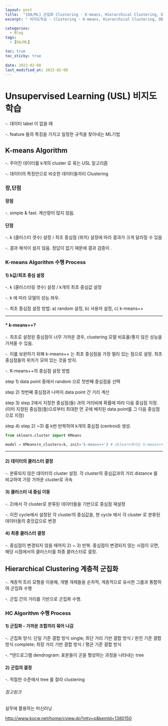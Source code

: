 ```yaml
---
layout: post
title:  "[DA/ML] 군집화 Clustering - K-means, Hierarchical Clustering, DBSCAN"
excerpt: " 비지도학습 - Clustering - K-means, Hierarchical Clustering, DBSCAN"

categories:
  - Blog
tags:
  - [DA/ML]

toc: true
toc_sticky: true
 
date: 2022-02-08
last_modified_at: 2022-02-08
---
```


# Unsupervised Learning (USL) 비지도 학습
-. 데이터 label 이 없을 때

-. feature 들의 특징을 가지고 일정한 규칙을 찾아내는 ML기법

## K-means Algorithm
-. 주어진 데이터를 k개의 cluster 로 묶는 USL 알고리즘

-. 데이터의 특징만으로 비슷한 데이터들끼리 Clustering


### 장,단점
#### 장점
-. simple & fast. 계산량이 많지 않음.

#### 단점
-. k (클러스터 갯수) 설정 / 최초 중심점 (위치) 설정에 따라 결과가 크게 달라질 수 있음

-. 결과 해석이 쉽지 않음. 정답이 없기 때문에 결과 검증이 .


### K-means Algorithm 수행 Process
#### 1) k값/최초 중심 설정 
-. k (클러스터링 갯수) 설정 / k개의 최초 중심값 설정

-. k 에 따라 모델의 성능 좌우.

-. 최초 중심점 설정 방법: a) random 설정, b) 사용자 설정, c) k-means++

---
#### * k-means++? 
-. 최초로 설정된 중심점이 너무 가까운 경우, clustering 모델 비효율/좋지 않은 성능을 가져올 수 있음. 

-. 이를 보완하기 위해 k-means++ 는 최초 중심점을 가장 멀리 있는 점으로 설정. 최초 중심점들의 위치가 모여 있는 것을 방지.

-. K-means++의 중심점 설정 방법

step 1) data point 중에서 random 으로 첫번째 중심점을 선택

step 2) 첫번째 중심점과 나머지 data point 간 거리 계산

step 3) step 2에서 지정한 중심점(들) 과의 거리비례 확률에 따라 다음 중심점 지정. (이미 지정된 중심점(들)으로부터 최대한 먼 곳에 배치된 data point를 그 다음 중심점으로 지정)

step 4) step 2) ~3) 를 k번 반복하여 k개의 중심점 (centroid) 생성.

```python
from sklearn.cluster import KMeans

model = KMeans(n_clusters=k, init='k-means++') # sklearn에서는 k-means++를 default로 사용하고 있음. 전통적인 random 선정방식 사용할 경우 init='random'으로 지정
```

---

#### 2) 데이터의 클러스터 결정 
-. 분류되지 않은 데이터의 cluster 설정. 각 cluster의 중심값과의 거리 distance 를 비교하여 가장 가까운 cluster로 귀속

#### 3) 클러스터 내 중심 이동 
-. 2)에서 각 cluster로 분류된 데이터들을 기반으로 중심점 재설정

-. 이전 cycle에서 설정된 각 cluster의 중심값을, 현 cycle 에서 각 cluster 로 분류된 데이터들의 중앙값으로 변경

#### 4) 최종 클러스터 결정 
-. 중심점이 변경되지 않을 때까지 2) ~ 3) 반복. 중심점이 변경되지 않는 시점이 오면, 해당 시점에서의 클러스터를 최종 클러스터로 결정.


## Hierarchical Clustering 계층적 군집화
-. 계층적 트리 모형을 이용해, 개별 개체들을 순차적, 계층적으로 유사한 그룹과 통합하여 군집화 수행

-. 군집 간의 거리를 기반으로 군집화 수행.

### HC Algorithm 수행 Process
#### 1) 군집화 - 가까운 조합끼리 묶어 나감
-. 군집화 방식: 단일 기준 결합 방식 single; 최단 거리 기반 결합 방식 / 완전 기준 결합 방식 complete; 최장 거리 기반 결합 방식 / 평균 기준 결합 방식

-. *덴드로그램 dendrogram: 표분들이 군을 형성하는 과정을 나타내는 tree

#### 2) 군집의 결정
-. 적절한 수준에서 tree 를 잘라 clustering




###### 참고링크
실무에 활용하는 머신러닝

http://www.kocw.net/home/cview.do?mty=p&kemId=1380150

